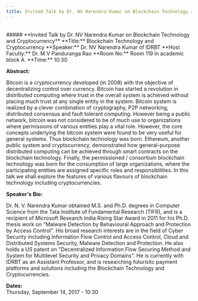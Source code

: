 ```yaml
---
title: Invited Talk by Dr. NV Narendra Kumar on Blockchain Technology and Cryptocurrency
---
```

<br>
##### **Invited Talk by Dr. NV Narendra Kumar on Blockchain Technology and Cryptocurrency**
**Title:** Blockchain Technology and Cryptocurrency
**Speaker:** Dr. NV Narendra Kumar of IDRBT
**Host Faculty:** Dr. M V Panduranga Rao
**Room No:** Room 119 in academic block A.
**Time:** 10:30
 
**Abstract:**

Bitcoin is a cryptocurrency developed (in 2008) with the objective of decentralizing control over currency. Bitcoin has started a revolution in distributed computing where trust in the overall system is achieved without placing much trust at any single entity in the system. Bitcoin system is realized by a clever combination of cryptography, P2P networking, distributed consensus and fault tolerant computing. However being a public network, bitcoin was not considered to be of much use to organizations where permissions of various entities play a vital role. However, the core concepts underlying the bitcoin system were found to be very useful for general systems. Thus blockchain technology was born. Ethereum, another public system and cryptocurrency, demonstrated how general-purpose distributed computing can be achieved through smart contracts on the blockchain technology. Finally, the permissioned / consortium blockchain technology was born for the consumption of large organizations, where the participating entities are assigned specific roles and responsibilities. In this talk we shall explore the features of various flavours of blockchain technology including cryptocurrencies.

**Speaker's Bio:**

Dr. N. V. Narendra Kumar obtained M.S. and Ph.D. degrees in Computer Science from the Tata Institute of Fundamental Research (TIFR), and is a recipient of Microsoft Research India Rising Star Award in 2011 for his Ph.D. thesis work on "Malware Detection by Behavioural Approach and Protection by Access Control". His broad research interests are in the field of Cyber Security including Information Flow Control and Access Control, Cloud and Distributed Systems Security, Malware Detection and Protection. He also holds a US patent on "Decentralized Information Flow Securing Method and System for Multilevel Security and Privacy Domains". He is currently with IDRBT as an Assistant Professor, and is researching futurisitc payment platforms and solutions including the Blockchain Technology and Cryptocurrencies.

**Dates:**  
Thursday, September 14, 2017 - 10:30